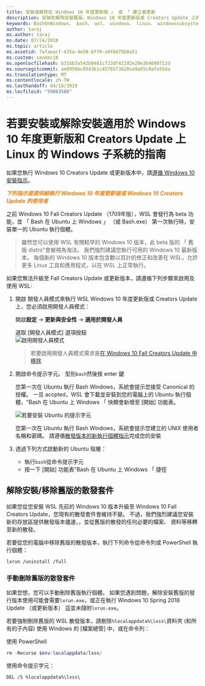 ```yaml
---
title: 安裝或移除在 Windows 10 年度更新版 」 或 「 建立者更新
description: 安裝和解除安裝舊版，Windows 10 年度更新版或 Creators Update 上的 beta 版散發套件的指示
keywords: BashOnWindows、 bash、 wsl、 windows、 linux、 windowssubsystem、 ubuntu、 debian、 suse、 windows 10，舊版、 beta 版的 windows 子系統安裝、 移除、 解除安裝，請解除安裝，delete，已被取代
author: taraj
ms.author: taraj
ms.date: 07/24/2018
ms.topic: article
ms.assetid: 7afaeacf-435a-4e58-bff0-a9f0d75b8a51
ms.custom: seodec18
ms.openlocfilehash: b31bb3a542b8481c723df42292e20e364680722d
ms.sourcegitcommit: ae0956bc0543b1c45765f3620ce9a55c9afe55da
ms.translationtype: MT
ms.contentlocale: zh-TW
ms.lasthandoff: 04/18/2019
ms.locfileid: "59063586"
---
```

# <a name="guide-to-install-or-uninstall-windows-subsystem-for-linux-on-windows-10-anniversary-update-and-creators-update"></a>若要安裝或解除安裝適用於 Windows 10 年度更新版和 Creators Update 上 Linux 的 Windows 子系統的指南 

如果您執行 Windows 10 Creators Update 或更新版本中，請[遵循 Windows 10 安裝指示](install-win10.md)。

<strong><em><span style="color: #f28014">下列指示是提供給執行 Windows 10 年度更新版或 Windows 10 Creators Update 的使用者</span></em></strong>

之前 Windows 10 Fall Creators Update （1709年版），WSL 會發行為 beta 功能，並 「 Bash 在 Ubuntu 上 Windows 」 （或 Bash.exe） 第一次執行時，安裝單一的 Ubuntu 執行個體。

> 雖然您可以使用 WSL 有關較早的 Windows 10 版本，此 beta 版的 「 舊版 distro"會被視為淘汰。 我們強烈建議您執行可用的 Windows 10 最新版本。 每個新的 Windows 10 版本包含數以百計的修正和改善在 WSL，允許更多 Linux 工具和應用程式，以在 WSL 上正常執行。

如果您無法升級至 Fall Creators Update 或更新版本，請遵循下列步驟來啟用及使用 WSL:

1. 開啟 開發人員模式來執行 WSL Windows 10 年度更新版或 Creators Update 上，您必須啟用開發人員模式：

    開啟**設定** -> **更新與安全性** -> **適用於開發人員**

    選取 [開發人員模式] 選項按鈕  
    ![啟用開發人員模式](media/updateAndSecurity.png)

    > 若要啟用開發人員模式需求是[在 Windows 10 Fall Creators Update 中移除](https://blogs.msdn.microsoft.com/commandline/2017/06/08/developer-mode-no-longer-required-for-windows-subsystem-for-linux/)

1. 開啟命令提示字元。  型別`bash`然後按 enter 鍵

    您第一次在 Ubuntu 執行 Bash Windows，系統會提示您接受 Canonical 的授權。 一旦 accpted，WSL 會下載並安裝到您的電腦上的 Ubuntu 執行個體，"Bash 在 Ubuntu 上 Windows 「 快顯會新增至 [開始] 功能表。

    ![若要安裝 Ubuntu 的提示字元](media/bashShellInstall.png)

    您第一次在 Ubuntu 執行 Bash Windows，系統會提示您建立的 UNIX 使用者名稱和密碼。 請遵循[散發版本的新執行個體指示](initialize-distro.md)完成您的安裝

1. 透過下列方式啟動新的 Ubuntu 殼層：
    * 執行`bash`從命令提示字元
    * 按一下 [開始] 功能表"Bash 在 Ubuntu 上 Windows 「 捷徑

    
## <a name="uninstallingremoving-the-legacy-distro"></a>解除安裝/移除舊版的散發套件
如果您從您安裝 WSL 先前的 Windows 10 版本升級至 Windows 10 Fall Creators Update，您現有的散發套件會維持不變。 不過，我們強烈建議您安裝新的存放區提供散發版本儘速，，並從舊版的散發的任何必要的檔案、 資料等移轉至新的散發。

若要從您的電腦中移除舊版的散發版本，執行下列命令從命令列或 PowerShell 執行個體：

```console
lxrun /uninstall /full
```

### <a name="manually-deleting-the-legacy-distro"></a>手動刪除舊版的散發套件
如果您想，您可以手動刪除舊版執行個體。 如果您遇到問題，解除安裝舊版的發行版本使用可能會需要`lxrun.exe`，或正在執行 Windows 10 Spring 2018 Update （或更新版本） 這並未隨附`lxrun.exe`。

若要強制刪除舊版的 WSL 散發版本，請刪除`%localappdata%\lxss\`資料夾 (和所有的子內容) 使用 Windows 的 [檔案總管] 中，或在命令列：

使用 PowerShell
```powershell
rm -Recurse $env:localappdata/lxss/
```

使用命令提示字元：
```console
DEL /S %localappdata%\lxss\
```
